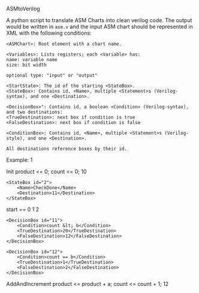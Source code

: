 ASMtoVerilog

A python script to translate ASM Charts into clean verilog code. The output would be written in ```asm.v``` and the input ASM chart should be represented in XML with the following conditions:

```
<ASMChart>: Root element with a chart name.

<Variables>: Lists registers; each <Variable> has:
name: variable name
size: bit width

optional type: "input" or "output"

<StartState>: The id of the starting <StateBox>.
<StateBox>: Contains id, <Name>, multiple <Statement>s (Verilog-syntax), and one <Destination>.

<DecisionBox>": Contains id, a boolean <Condition> (Verilog-syntax), and two destinations:
<TrueDestination>: next box if condition is true
<FalseDestination>: next box if condition is false

<ConditionBox>: Contains id, <Name>, multiple <Statement>s (Verilog-style), and one <Destination>.

All destinations reference boxes by their id.
```


Example:
<StartState>1</StartState>

<StateBoxes>
    <StateBox id="1">
        <Name>Init</Name>
        <Statements>
            <Statement>product &lt;= 0;</Statement>
            <Statement>count &lt;= 0;</Statement>
        </Statements>
        <Destination>10</Destination>
    </StateBox>

    <StateBox id="2">
        <Name>CheckDone</Name>
        <Destination>11</Destination>
    </StateBox>
</StateBoxes>

<DecisionBoxes>
    <DecisionBox id="10">
        <Condition>start == 0</Condition>
        <TrueDestination>1</TrueDestination>
        <FalseDestination>2</FalseDestination>
    </DecisionBox>

    <DecisionBox id="11">
        <Condition>count &lt; b</Condition>
        <TrueDestination>20</TrueDestination>
        <FalseDestination>12</FalseDestination>
    </DecisionBox>

    <DecisionBox id="12">
        <Condition>count == b</Condition>
        <TrueDestination>1</TrueDestination>
        <FalseDestination>2</FalseDestination>
    </DecisionBox>
</DecisionBoxes>

<ConditionBoxes>
    <ConditionBox id="20">
        <Name>AddAndIncrement</Name>
        <Statements>
            <Statement>product &lt;= product + a;</Statement>
            <Statement>count &lt;= count + 1;</Statement>
        </Statements>
        <Destination>12</Destination>
    </ConditionBox>
</ConditionBoxes>
